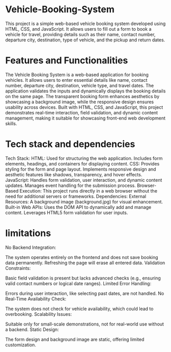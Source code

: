 # Vehicle-Booking-System
This project is a simple web-based vehicle booking system developed using HTML, CSS, and JavaScript. It allows users to fill out a form to book a vehicle for travel, providing details such as their name, contact number, departure city, destination, type of vehicle, and the pickup and return dates.
# Features and Functionalities
The Vehicle Booking System is a web-based application for booking vehicles. It allows users to enter essential details like name, contact number, departure city, destination, vehicle type, and travel dates. The application validates the inputs and dynamically displays the booking details on the same page. The transparent booking form enhances aesthetics by showcasing a background image, while the responsive design ensures usability across devices. Built with HTML, CSS, and JavaScript, this project demonstrates real-time interaction, field validation, and dynamic content management, making it suitable for showcasing front-end web development skills.
# Tech stack and dependencies
Tech Stack:
HTML:
Used for structuring the web application.
Includes form elements, headings, and containers for displaying content.
CSS:
Provides styling for the form and page layout.
Implements responsive design and aesthetic features like shadows, transparency, and hover effects.
JavaScript:
Handles form validation, user interaction, and dynamic content updates.
Manages event handling for the submission process.
Browser-Based Execution:
This project runs directly in a web browser without the need for additional servers or frameworks.
Dependencies:
External Resources:
A background image (background.jpg) for visual enhancement.
Built-in Web APIs:
Uses the DOM API to dynamically add and manage content.
Leverages HTML5 form validation for user inputs.
# limitations
No Backend Integration:

The system operates entirely on the frontend and does not save booking data permanently.
Refreshing the page will erase all entered data.
Validation Constraints:

Basic field validation is present but lacks advanced checks (e.g., ensuring valid contact numbers or logical date ranges).
Limited Error Handling:

Errors during user interaction, like selecting past dates, are not handled.
No Real-Time Availability Check:

The system does not check for vehicle availability, which could lead to overbooking.
Scalability Issues:

Suitable only for small-scale demonstrations, not for real-world use without a backend.
Static Design:

The form design and background image are static, offering limited customization.
